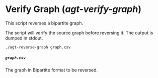 # Verify Graph (*agt-verify-graph*)

This script reverses a bipartite graph.

The script will verify the source graph before reversing it. The output is
dumped in stdout.

```
./agt-reverse-graph graph.csv
```

##### `graph.csv`

The graph in Bipartite format to be reversed.
